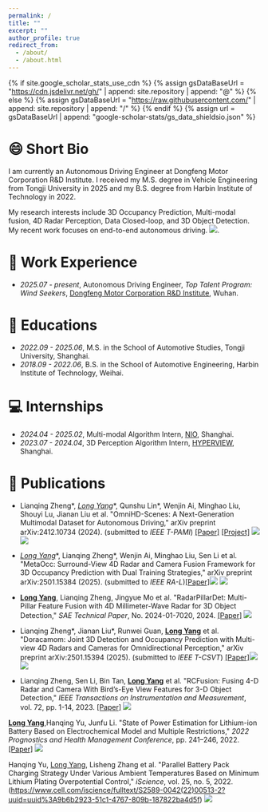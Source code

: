 ```yaml
---
permalink: /
title: ""
excerpt: ""
author_profile: true
redirect_from: 
  - /about/
  - /about.html
---
```


{% if site.google_scholar_stats_use_cdn %}
{% assign gsDataBaseUrl = "https://cdn.jsdelivr.net/gh/" | append: site.repository | append: "@" %}
{% else %}
{% assign gsDataBaseUrl = "https://raw.githubusercontent.com/" | append: site.repository | append: "/" %}
{% endif %}
{% assign url = gsDataBaseUrl | append: "google-scholar-stats/gs_data_shieldsio.json" %}

<span class='anchor' id='about-me'></span>
# 😄 Short Bio
I am currently an Autonomous Driving Engineer at Dongfeng Motor Corporation R&D Institute. I received my M.S. degree in Vehicle Engineering from Tongji University in 2025 and my B.S. degree from Harbin Institute of Technology in 2022.

My research interests include 3D Occupancy Prediction, Multi-modal fusion, 4D Radar Perception, Data Closed-loop, and 3D Object Detection. My recent work focuses on end-to-end autonomous driving. <a href='https://scholar.google.com/citations?user=DhtAFkwAAAAJ'><img src="https://img.shields.io/endpoint?url={{ url | url_encode }}&logo=Google%20Scholar&labelColor=f6f6f6&color=9cf&style=flat&label=citations"></a>.

<!--
# 🔥 News
- *2022.02*: &nbsp;🎉🎉 Lorem ipsum dolor sit amet, consectetur adipiscing elit. Vivamus ornare aliquet ipsum, ac tempus justo dapibus sit amet. 
- *2022.02*: &nbsp;🎉🎉 Lorem ipsum dolor sit amet, consectetur adipiscing elit. Vivamus ornare aliquet ipsum, ac tempus justo dapibus sit amet. 
-->

# 💼 Work Experience
- *2025.07 - present*, Autonomous Driving Engineer, *Top Talent Program: Wind Seekers*, <a href="https://www.dfmc.com.cn/">Dongfeng Motor Corporation R&D Institute</a>, Wuhan.
  
# 📖 Educations
- *2022.09 - 2025.06*, M.S. in the School of Automotive Studies, Tongji University, Shanghai. 
- *2018.09 - 2022.06*, B.S. in the School of Automotive Engineering, Harbin Institute of Technology, Weihai.

# 💻 Internships
- *2024.04 - 2025.02*,  Multi-modal Algorithm Intern, <a href='https://www.nio.cn/'>NIO</a>, Shanghai.
- *2023.07 - 2024.04*,  3D Perception Algorithm Intern, <a href='https://www.hongjingdrive.com/'>HYPERVIEW</a>, Shanghai.

<!--
# 💬 Invited Talks
- *2021.06*, Lorem ipsum dolor sit amet, consectetur adipiscing elit. Vivamus ornare aliquet ipsum, ac tempus justo dapibus sit amet. 
- *2021.03*, Lorem ipsum dolor sit amet, consectetur adipiscing elit. Vivamus ornare aliquet ipsum, ac tempus justo dapibus sit amet.  \| [\[video\]](https://github.com/)
-->

<!--
# 🎖 Honors and Awards
- *2021.10* Lorem ipsum dolor sit amet, consectetur adipiscing elit. Vivamus ornare aliquet ipsum, ac tempus justo dapibus sit amet. 
- *2021.09* Lorem ipsum dolor sit amet, consectetur adipiscing elit. Vivamus ornare aliquet ipsum, ac tempus justo dapibus sit amet.
-->

# 📝 Publications 
- Lianqing Zheng\*, **<u>Long Yang*</u>**, Qunshu Lin\*, Wenjin Ai, Minghao Liu, Shouyi Lu, Jianan Liu et al. "OmniHD-Scenes: A Next-Generation Multimodal
Dataset for Autonomous Driving," arXiv preprint arXiv:2412.10734 (2024). (submitted to *IEEE T-PAMI*)  [[Paper]](https://arxiv.org/abs/2412.10734) [[Project]](https://www.2077ai.com/OmniHD-Scenes/) [![](https://img.shields.io/github/stars/TJRadarLab/OmniHD-Scenes?style=social&label=Code+Stars)](https://github.com/TJRadarLab/OmniHD-Scenes) <a href='https://scholar.google.cz/citations?user=IvYbyX4AAAAJ'><img src="https://img.shields.io/badge/dynamic/json?url=https://raw.githubusercontent.com/LucasYang567/LucasYang567.github.io/google-scholar-stats/gs_data.json&query=$.publications.IvYbyX4AAAAJ:RHpTSmoSYBkC.num_citations&logo=Google%20Scholar&label=citations&color=9cf&labelColor=f6f6f6&style=flat"></a>

- **<u>Long Yang*</u>**, Lianqing Zheng\*, Wenjin Ai, Minghao Liu, Sen Li et al. "MetaOcc: Surround-View 4D Radar and Camera Fusion Framework for 3D Occupancy Prediction with Dual Training Strategies," arXiv preprint arXiv:2501.15384 (2025). (submitted to *IEEE RA-L*)[[Paper]](https://arxiv.org/abs/2501.15384)[![](https://img.shields.io/github/stars/LucasYang567/MetaOcc?style=social&label=Code+Stars)](https://github.com/LucasYang567/MetaOcc) <a href='https://scholar.google.cz/citations?user=IvYbyX4AAAAJ'><img src="https://img.shields.io/badge/dynamic/json?url=https://raw.githubusercontent.com/LucasYang567/LucasYang567.github.io/google-scholar-stats/gs_data.json&query=$.publications.IvYbyX4AAAAJ:4JMBOYKVnBMC.num_citations&logo=Google%20Scholar&label=citations&color=9cf&labelColor=f6f6f6&style=flat"></a>

- **<u>Long Yang</u>**, Lianqing Zheng, Jingyue Mo et al. "RadarPillarDet: Multi-Pillar Feature Fusion with 4D Millimeter-Wave Radar for 3D Object Detection," *SAE Technical Paper*, No. 2024-01-7020, 2024. [[Paper]](https://www.sae.org/publications/technical-papers/content/2024-01-7020/) <a href='https://scholar.google.cz/citations?user=IvYbyX4AAAAJ'><img src="https://img.shields.io/badge/dynamic/json?url=https://raw.githubusercontent.com/LucasYang567/LucasYang567.github.io/google-scholar-stats/gs_data.json&query=$.publications.IvYbyX4AAAAJ:e5wmG9Sq2KIC.num_citations&logo=Google%20Scholar&label=citations&color=9cf&labelColor=f6f6f6&style=flat"></a>

- Lianqing Zheng\*, Jianan Liu\*, Runwei Guan, **<u>Long Yang</u>** et al. "Doracamom: Joint 3D Detection and Occupancy Prediction with Multi-view 4D Radars and Cameras for Omnidirectional Perception," arXiv preprint arXiv:2501.15394 (2025). (submitted to *IEEE T-CSVT*) [[Paper]](https://arxiv.org/abs/2501.15394)[![](https://img.shields.io/github/stars/TJRadarLab/Doracamom?style=social&label=Code+Stars)](https://github.com/TJRadarLab/Doracamom) <a href='https://scholar.google.cz/citations?user=IvYbyX4AAAAJ'><img src="https://img.shields.io/badge/dynamic/json?url=https://raw.githubusercontent.com/LucasYang567/LucasYang567.github.io/google-scholar-stats/gs_data.json&query=$.publications.IvYbyX4AAAAJ:j3f4tGmQtD8C.num_citations&logo=Google%20Scholar&label=citations&color=9cf&labelColor=f6f6f6&style=flat"></a>

- Lianqing Zheng, Sen Li, Bin Tan, **<u>Long Yang</u>** et al. "RCFusion: Fusing 4-D Radar and Camera With Bird’s-Eye View Features for 3-D Object Detection," *IEEE Transactions on Instrumentation and Measurement*, vol. 72, pp. 1-14, 2023. [[Paper]](https://ieeexplore.ieee.org/abstract/document/10138035) <a href='https://scholar.google.cz/citations?user=IvYbyX4AAAAJ'><img src="https://img.shields.io/badge/dynamic/json?url=https://raw.githubusercontent.com/LucasYang567/LucasYang567.github.io/google-scholar-stats/gs_data.json&query=$.publications.IvYbyX4AAAAJ:R3hNpaxXUhUC.num_citations&logo=Google%20Scholar&label=citations&color=9cf&labelColor=f6f6f6&style=flat"></a>

**<u>Long Yang</u>**,Hanqing Yu, Junfu Li. "State of Power Estimation for Lithium-ion Battery Based on Electrochemical Model and Multiple Restrictions," *2022 Prognostics and Health Management Conference*, pp. 241–246, 2022. [[Paper]](https://ieeexplore.ieee.org/abstract/document/9808822) <a href='https://scholar.google.cz/citations?user=IvYbyX4AAAAJ'><img src="https://img.shields.io/badge/dynamic/json?url=https://raw.githubusercontent.com/LucasYang567/LucasYang567.github.io/google-scholar-stats/gs_data.json&query=$.publications.IvYbyX4AAAAJ:u-x6o8ySG0sC.num_citations&logo=Google%20Scholar&label=citations&color=9cf&labelColor=f6f6f6&style=flat"></a>

Hanqing Yu, <u>Long Yang</u>, Lisheng Zhang et al. "Parallel Battery Pack Charging Strategy Under Various Ambient Temperatures Based on Minimum Lithium Plating Overpotential Control," *iScience*, vol. 25, no. 5, 2022. (https://www.cell.com/iscience/fulltext/S2589-0042(22)00513-2?uuid=uuid%3A9b6b2923-51c1-4767-809b-187822ba4d5f) <a href='https://scholar.google.cz/citations?user=IvYbyX4AAAAJ'><img src="https://img.shields.io/badge/dynamic/json?url=https://raw.githubusercontent.com/LucasYang567/LucasYang567.github.io/google-scholar-stats/gs_data.json&query=$.publications.IvYbyX4AAAAJ:d1gkVwhDpl0C.num_citations&logo=Google%20Scholar&label=citations&color=9cf&labelColor=f6f6f6&style=flat"></a>




